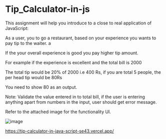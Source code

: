 # Tip_Calculator-in-js


This assignment  will help you introduce to a close to real application of JavaScript:

As a user, you  to go a restaurant, based on your experience you wants to pay tip to the waiter. a

If the your overall experience is good you pay higher tip amount.

For example if the experience is excellent and the total bill is 2000 

The total tip would be 20% of 2000 i.e 400 Rs, if you are total 5 people, the per head tip would be 80Rs 

You need to show 80 as an output. 

Note: Validate the value entered in to total bill, if the user is entering anything apart from numbers in the input, user should get error message.

Refer to the attached image for the functionality UI. 

![image](https://user-images.githubusercontent.com/68210647/113964370-fe830a00-9848-11eb-9ab3-67e187050df5.png)

https://tip-calculator-in-java-script-se43.vercel.app/
